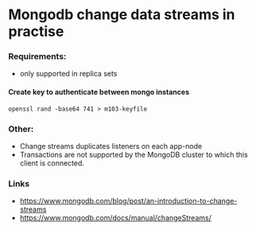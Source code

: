 # Mongodb change data streams in practise
### Requirements:
- only supported in replica sets

#### Create key to authenticate between mongo instances
```shell
openssl rand -base64 741 > m103-keyfile
```

### Other:
* Change streams duplicates listeners on each app-node
* Transactions are not supported by the MongoDB cluster to which this client is connected.

### Links
* https://www.mongodb.com/blog/post/an-introduction-to-change-streams
* https://www.mongodb.com/docs/manual/changeStreams/
